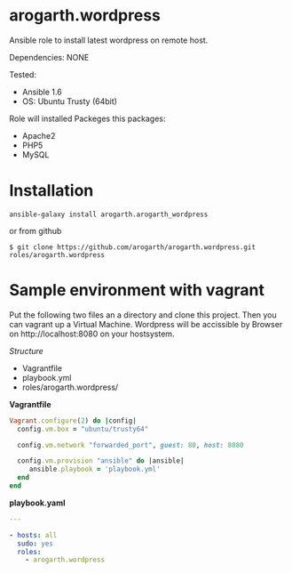 # arogarth.wordpress

Ansible role to install latest wordpress on remote host.

Dependencies: NONE

Tested:
* Ansible 1.6
* OS: Ubuntu Trusty (64bit)

Role will installed Packeges this packages:
* Apache2
* PHP5
* MySQL

# Installation

```
ansible-galaxy install arogarth.arogarth_wordpress
```

or from github
```
$ git clone https://github.com/arogarth/arogarth.wordpress.git roles/arogarth.wordpress
```
 
# Sample environment with vagrant

Put the following two files an a directory and clone this project. Then you can vagrant up a Virtual Machine.
Wordpress will be accissible by Browser on http://localhost:8080 on your hostsystem.

_Structure_
* Vagrantfile
* playbook.yml
* roles/arogarth.wordpress/

__Vagrantfile__
```ruby
Vagrant.configure(2) do |config|
  config.vm.box = "ubuntu/trusty64"

  config.vm.network "forwarded_port", guest: 80, host: 8080

  config.vm.provision "ansible" do |ansible|
     ansible.playbook = 'playbook.yml'
  end
end

```

__playbook.yaml__
```yaml
---

- hosts: all
  sudo: yes
  roles:
    - arogarth.wordpress
```
